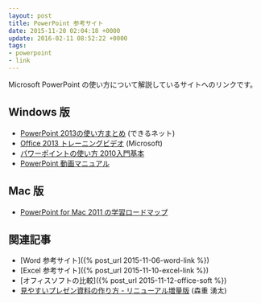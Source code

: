 ```yaml
---
layout: post
title: PowerPoint 参考サイト
date: 2015-11-20 02:04:18 +0000
update: 2016-02-11 08:52:22 +0000
tags:
- powerpoint
- link
---
```

Microsoft PowerPoint の使い方について解説しているサイトへのリンクです。

## Windows 版
- [PowerPoint 2013の使い方まとめ](https://dekiru.net/article/5250/) (できるネット)
- [Office 2013 トレーニングビデオ](http://www.microsoft.com/ja-jp/office/2013/business/training/training-video/default.aspx) (Microsoft)
- [パワーポイントの使い方 2010入門基本](http://office-powerpoint.com/)
- [PowerPoint 動画マニュアル](http://www.dougamanual.com/webdemo/ppt2007.html)

## Mac 版
- [PowerPoint for Mac 2011 の学習ロードマップ](https://support.office.com/ja-JP/article/PowerPoint-for-Mac-2011-%E3%81%AE%E5%AD%A6%E7%BF%92%E3%83%AD%E3%83%BC%E3%83%89%E3%83%9E%E3%83%83%E3%83%97-9dceaa22-7645-4486-b329-fc8f1df67763?CorrelationId=d88a93ae-97f4-41ef-8892-ed44b029421d)

## 関連記事
- [Word 参考サイト]({% post_url 2015-11-06-word-link %})
- [Excel 参考サイト]({% post_url 2015-11-10-excel-link %})
- [オフィスソフトの比較]({% post_url 2015-11-12-office-soft %})
- [見やすいプレゼン資料の作り方 - リニューアル増量版](http://fr.slideshare.net/yutamorishige50/ss-41321443) (森重 湧太)
